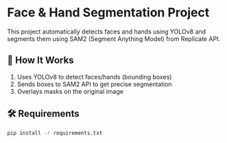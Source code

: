 # Face & Hand Segmentation Project

This project automatically detects faces and hands using YOLOv8 and segments them using SAM2 (Segment Anything Model) from Replicate API.

## 🚀 How It Works
1. Uses YOLOv8 to detect faces/hands (bounding boxes)
2. Sends boxes to SAM2 API to get precise segmentation
3. Overlays masks on the original image

## 🛠 Requirements
```bash
pip install -r requirements.txt
